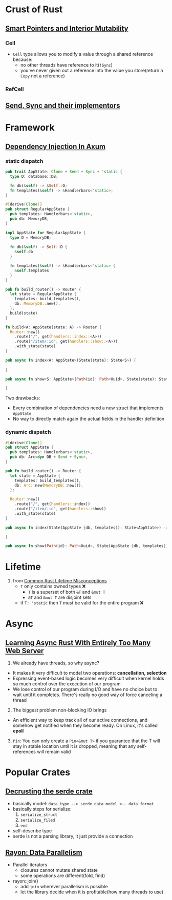# Crust of Rust
## [Smart Pointers and Interior Mutability](https://www.youtube.com/watch?v=8O0Nt9qY_vo)
### Cell
- `Cell` type allows you to modify a value through a shared reference because:
  -  no other threads have reference to it(`!Sync`)
  -  you've never given out a reference into the value you store(return a `Copy` not a reference)

### RefCell

## [Send, Sync and their implementors](https://www.youtube.com/watch?v=yOezcP-XaIw&list=PLqbS7AVVErFiWDOAVrPt7aYmnuuOLYvOa&index=14)

# Framework

## [Dependency Injection In Axum](https://tulipemoutarde.be/posts/2023-08-20-depencency-injection-rust-axum/)
### static dispatch
```rust
pub trait AppState: Clone + Send + Sync + 'static {
  type D: database::DB;

  fn db(&self) -> &Self::D;
  fn templates(&self) -> &Handlerbars<'static>;
}

#[derive(Clone)]
pub struct RegularAppState {
  pub templates: Handlerbars<'static>,
  pub db: MemoryDB,
}

impl AppState for RegularAppState {
  type D = MemoryDB;
  
  fn db(&self) -> Self::D {
    &self.db
  }

  fn templates(&self) -> &Handlerbars<'static> {
    &self.templates
  }
}
```

```rust
pub fn build_router() -> Router {
  let state = RegularAppState {
    templates: build_templates(),
    db: MemoryDB::new(),
  };
  build(state)
}

fn build<A: AppState(state: A) -> Router {
  Router::new()
    .route("/", get(handlers::index::<A>))
    .route("/item/:id", get(handlers::show::<A>))
    .with_state(state)
}
```
```rust
pub async fn index<A: AppState>(State(state): State<S>) {
  
}

pub async fn show<S: AppState>(Path(id): Path<Uuid>, State(state): State<S>) -> Html<'static> {

}
```
Two drawbacks:
- Every combination of dependencies need a new struct that implements `AppState`
- No way to directly match again the actual fields in the handler definition
### dynamic dispatch
```rust
#[derive(Clone)]
pub struct AppState {
  pub templates: Handlerbars<'static>,
  pub db: Arc<dyn DB + Send + Sync>,
}

pub fn build_router() -> Router {
  let state = AppState {
    templates: build_templates(),
    db: Arc::new(MemoryDB::new()),
  };

  Router::new()
    .route("/", get(handlers::index))
    .route("/item/:id", get(handlers::show))
    .with_state(state)
}
```

```rust
pub async fn index(State(AppState {db, templates}): State<AppState>) -> Html<String> {

}

pub async fn show(Path(id): Path<Uuid>, State(AppState {db, templates}): State<AppState>) -> Html<String> {}
```

# Lifetime

1. from [Common Rust Lifetime Misconceptions](https://github.com/pretzelhammer/rust-blog/blob/master/posts/common-rust-lifetime-misconceptions.md)
    - `T` only contains owned types ❌
      - `T` is a superset of both `&T` and `&mut T`
      - `&T` and `&mut T` are disjoint sets
    - if `T: 'static` then `T` must be valid for the entire program ❌

# Async
## [Learning Async Rust With Entirely Too Many Web Server](https://ibraheem.ca/posts/too-many-web-servers/)
1. We already have threads, so why async?
  - It makes it very difficult to model two operations: **cancellation, selection**
  - Expressing event-based logic becomes very difficult when kernel holds so much control over the execution of our program
  - We lose control of our program during I/O and have no choice but to wait until it completes. There's really no good way of force canceling a thread
2. The biggest problem non-blocking IO brings
  - An efficient way to keep track all of our active connections, and somehow get notified when they become ready. On Linux, it's called **epoll**  
3. `Pin`: You can only create a `Pin<&mut T>` if you guarantee that the T will stay in stable location until it is dropped, meaning that any self-references will remain valid
# Popular Crates
## [Decrusting the serde crate](https://www.youtube.com/watch?v=BI_bHCGRgMY)
- basically model:  `data type --> serde data model <-- data format`
- basically steps for serialize: 
  1. `serialize_struct`
  2. `serialize_filed`
  3. `end`
- self-describe type
- serde is not a parsing library, it just provide a connection

## [Rayon: Data Parallelism](https://www.youtube.com/watch?v=gof_OEv71Aw)
- Parallel iterators
  - closures cannot mutate shared state
  - some operations are different(fold, find)
- rayon::join()
  - add `join` wherever parallelism is possible
  - let the library decide when it is profitable(how many threads to use)